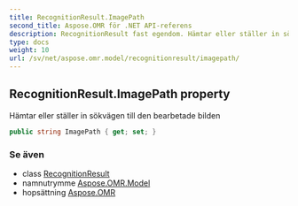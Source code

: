 ```yaml
---
title: RecognitionResult.ImagePath
second_title: Aspose.OMR för .NET API-referens
description: RecognitionResult fast egendom. Hämtar eller ställer in sökvägen till den bearbetade bilden
type: docs
weight: 10
url: /sv/net/aspose.omr.model/recognitionresult/imagepath/
---
```

## RecognitionResult.ImagePath property

Hämtar eller ställer in sökvägen till den bearbetade bilden

```csharp
public string ImagePath { get; set; }
```

### Se även

* class [RecognitionResult](../)
* namnutrymme [Aspose.OMR.Model](../../recognitionresult/)
* hopsättning [Aspose.OMR](../../../)


